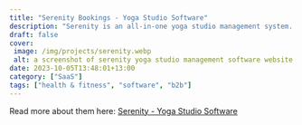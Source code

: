 ```yaml
---
title: "Serenity Bookings - Yoga Studio Software"
description: "Serenity is an all-in-one yoga studio management system. This software runs off the successful GymMaster platform and has been tailored to suit the needs of Yoga, Pilates and other booking based businesses."
draft: false
cover: 
 image: /img/projects/serenity.webp
 alt: a screenshot of serenity yoga studio management software website
date: 2023-10-05T13:48:01+13:00
category: ["SaaS"]
tags: ["health & fitness", "software", "b2b"]
---
```


Read more about them here: <a href="https://www.serenitybookings.com">Serenity - Yoga Studio Software</a>